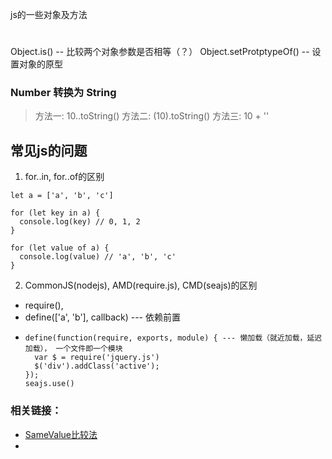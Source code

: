 js的一些对象及方法
#
Object.is() -- 比较两个对象参数是否相等（？）
Object.setProtptypeOf() -- 设置对象的原型

### Number 转换为  String
> 方法一: 10..toString()
> 方法二: (10).toString()
> 方法三: 10 + ''

## 常见js的问题
1. for..in, for..of的区别
```
let a = ['a', 'b', 'c']

for (let key in a) {
  console.log(key) // 0, 1, 2
}

for (let value of a) {
  console.log(value) // 'a', 'b', 'c'
}
```
2. CommonJS(nodejs), AMD(require.js), CMD(seajs)的区别
+ require(), 
+ define(['a', 'b'], callback) --- 依赖前置
+
  ```
  define(function(require, exports, module) { --- 懒加载（就近加载，延迟加载）， 一个文件即一个模块
    var $ = require('jquery.js')
    $('div').addClass('active');
  });
  seajs.use()
  ```
  

### 相关链接：
* [SameValue比较法](https://tc39.github.io/ecma262/#sec-samevalue)
* 
